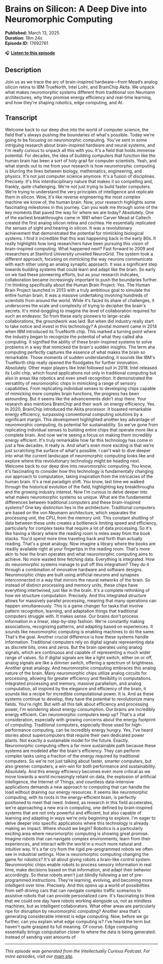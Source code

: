 # Brains on Silicon: A Deep Dive into Neuromorphic Computing

**Published:** March 13, 2025  
**Duration:** 18m 24s  
**Episode ID:** 17692761

🎧 **[Listen to this episode](https://intellectuallycurious.buzzsprout.com/2529712/episodes/17692761-brains-on-silicon-a-deep-dive-into-neuromorphic-computing)**

## Description

Join us as we trace the arc of brain-inspired hardware—from Mead’s analog silicon retina to IBM TrueNorth, Intel Loihi, and BrainChip Akita. We unpack what makes neuromorphic systems different from traditional von Neumann architectures, why they promise energy efficiency and real-time learning, and how they’re shaping robotics, edge computing, and AI.

## Transcript

Welcome back to our deep dive into the world of computer science, the field that's always pushing the boundaries of what's possible. Today we're going to be focusing on neuromorphic computing. You've sent in some intriguing research about brain-inspired hardware and neural systems, and I'm really curious to unpack all this with you. It's a field that holds immense potential. For decades, the idea of building computers that function like the human brain has been a sort of holy grail for computer scientists. Yeah, and what stands out to me from your research is how neuromorphic computing is blurring the lines between biology, mathematics, engineering, and physics. It's not just computer science anymore. It's a fusion of disciplines. Precisely. It's this interdisciplinary nature that makes it so compelling and, frankly, quite challenging. We're not just trying to build faster computers. We're trying to understand the very principles of intelligence and replicate them in silicon. Wow, it's like reverse engineering the most complex machine we know of, the human brain. Now, your research highlights some fascinating milestones in this journey. Can you walk me through some of the key moments that paved the way for where we are today? Absolutely. One of the earliest breakthroughs came in 1981 when Carver Mead at Caltech created the first analog silicon retina and cochlea. He essentially replicated the senses of sight and hearing in silicon. It was a revolutionary achievement that demonstrated the potential for mimicking biological systems. I find it incredible that this was happening back in the early 80s. It really highlights how long researchers have been pursuing this vision of brain-inspired computing. What happened next? Fast forward to 2009 and researchers at Stanford University unveiled NeuroGrid. The system took a different approach, focusing on mimicking the way neurons communicate with each other using an analog synaptic approach. It was a significant step towards building systems that could learn and adapt like the brain. So early on we had these pioneering efforts, but as your research indicates, collaboration became increasingly important to push the boundaries further. I'm thinking specifically about the Human Brain Project. Yes. The Human Brain Project launched in 2013 with a truly ambitious goal to simulate the entire human brain. It was a massive undertaking involving hundreds of scientists from around the world. While it's faced its share of challenges, it underscores the scale and complexity of trying to decipher the brain's secrets. It's mind-boggling to imagine the level of collaboration required for such an endeavor. So from these early pioneers to large-scale collaborations, the groundwork was laid. But when did industry really start to take notice and invest in this technology? A pivotal moment came in 2014 when IBM introduced its TrueNorth chip. This marked a turning point where the industry began to recognize the potential of what they called aha computing. It signified the ability of these brain-inspired systems to solve problems in a way that mimicked the brain's sudden insights. The term aha computing perfectly captures the essence of what makes the brain so remarkable. Those moments of sudden understanding, it sounds like IBM's TrueNorth chip really opened the floodgates for further innovation. Absolutely. Other major players like Intel followed suit in 2018. Intel released its Loihi chip, which found applications not only in traditional computing but also in areas like robotics and even smell recognition. It demonstrated the versatility of neuromorphic chips in mimicking a range of sensory capabilities. From replicating individual senses to developing chips capable of mimicking more complex brain functions, the progress has been astounding. But it seems like the advancements didn't stop there. Your research also mentions BrainChip and their work on energy efficiency. Yes. In 2020, BrainChip introduced the Akita processor. It boasted remarkable energy efficiency, surpassing conventional computing solutions by a significant margin. This development highlighted another key advantage of neuromorphic computing, its potential for sustainability. So we've gone from replicating individual senses to building entire chips that operate more like a complete brain. And now we're seeing a focus on making them incredibly energy efficient. It's truly remarkable how far this technology has come in just a few decades. It really is. And what's even more exciting is that we're just scratching the surface of what's possible. I can't wait to dive deeper into what the current landscape of neuromorphic computing looks like and explore where this revolutionary technology might be heading next. Welcome back to our deep dive into neuromorphic computing. You know, it's fascinating to consider how this technology is fundamentally changing our approach to computation, taking inspiration from the intricacies of the human brain. It's a real paradigm shift. You know, last time we walked through the historical evolution of the field, highlighting key breakthroughs and the growing industry interest. Now I'm curious to delve deeper into what makes neuromorphic systems so unique. What are the fundamental differences between traditional computers and these brain-inspired systems? One key distinction lies in the architecture. Traditional computers are based on the von Neumann architecture, which separates the processing unit, the CPU, from the memory unit. This constant shuttling of data between these units creates a bottleneck limiting speed and efficiency, particularly for complex tasks that require a lot of data processing. So it's like having a library where the reading room is miles away from the book stacks. You'd spend more time traveling back and forth than actually reading. That's a great analogy. Now imagine a library where the books are readily available right at your fingertips in the reading room. That's more akin to how the brain operates and what neuromorphic computing aims to achieve. No more wasted time fetching data. Everything is integrated. How do neuromorphic systems manage to pull off this integration? They do it through a combination of innovative hardware and software designs. Neuromorphic chips are built using artificial neurons and synapses interconnected in a way that mirrors the neural networks of the brain. So instead of distinct processing and memory units, these chips have everything intertwined, just like in the brain. It's a complete rethinking of how we structure computation. Precisely. And this integrated structure allows for massively parallel processing, meaning that many operations can happen simultaneously. This is a game changer for tasks that involve pattern recognition, learning, and adaptation things that traditional computers struggle with. It makes sense. Our brains don't process information in a linear, step-by-step fashion. We're constantly making associations, recognizing patterns, and adapting based on experiences. It sounds like neuromorphic computing is enabling machines to do the same. That's the goal. Another crucial difference is how these systems handle information. Traditional computers rely on digital signals representing data as discrete bits, ones and zeros. But the brain operates using analog signals, which are continuous and capable of representing a much wider range of values. So if digital signals are like a light switch, either on or off, analog signals are like a dimmer switch, offering a spectrum of brightness. Another great analogy. And neuromorphic computing embraces this analog nature of the brain. Many neuromorphic chips utilize analog circuits for processing, allowing for greater efficiency and flexibility in computations. Integrated processing and memory, massive parallelism, and analog computation, all inspired by the elegance and efficiency of the brain, it sounds like a recipe for incredible computational power. It is. And as these systems continue to develop, they have the potential to revolutionize many fields. You're right. But with all this talk about efficiency and processing power, I'm wondering about energy consumption. Our brains are incredibly energy efficient. Can neuromorphic computers keep up? That's a vital consideration, especially with growing concerns about the energy footprint of computing. Traditional computers, especially those used for high-performance computing, can be incredibly energy hungry. Yes. I've heard stories about supercomputers that require their own dedicated power plants. Not exactly a sustainable model for the future. Exactly. Neuromorphic computing offers a far more sustainable path because these systems are modeled after the brain's efficiency. They can perform complex tasks using a fraction of the energy required by traditional computers. So we're not just talking about faster, smarter computers, but also greener computers, a win-win for both performance and sustainability. Absolutely. And this energy efficiency becomes even more critical as we move towards a world increasingly reliant on data, the explosion of artificial intelligence, the Internet of Things, and countless data-intensive applications demands a new approach to computing that can handle the load without draining our energy resources. It seems like neuromorphic computing, with its roots in the energy-efficient brain, is perfectly positioned to meet that need. Indeed, as research in this field accelerates, we're approaching a new era in computing, one defined by brain-inspired systems that are not only powerful and efficient, but also capable of learning and adapting in ways we're only beginning to explore. I'm eager to delve deeper into specific applications where this technology is already making an impact. Where should we begin? Robotics is a particularly exciting area where neuromorphic computing is showing great promise. Imagine robots that can navigate complex environments, learn from their experiences, and interact with the world in a much more natural and intuitive way. It's a far cry from the rigid pre-programmed robots we often see in industrial settings. How is neuromorphic computing changing the game for robotics? It's all about giving robots a brain-like control system. Neuromorphic chips enable robots to process sensory information in real time, make decisions based on that information, and adapt their behavior accordingly. So these robots aren't just blindly following a set of pre-programmed instructions. They're learning, evolving, and becoming more intelligent over time. Precisely. And this opens up a world of possibilities from self-driving cars that can navigate complex traffic scenarios to assistive robots that can provide personalized care. It's fascinating to think that we could one day have robots working alongside us, not as mindless machines, but as intelligent collaborators. What other areas are particularly ripe for disruption by neuromorphic computing? Another area that's generating considerable interest is edge computing. Now, before we go further, can you explain what edge computing is? I've heard the term but haven't quite grasped its full meaning. Of course. Edge computing essentially brings computation closer to where the data is being generated. Instead of sending vast amounts of

---
*This episode was generated from the Intellectually Curious Podcast. For more episodes, visit our [main site](https://intellectuallycurious.buzzsprout.com).*

